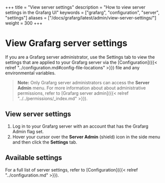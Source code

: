 +++
title = "View server settings"
description = "How to view server settings in the Grafarg UI"
keywords = ["grafarg", "configuration", "server", "settings"]
aliases = ["/docs/grafarg/latest/admin/view-server-settings/"]
weight = 300
+++

# View Grafarg server settings

If you are a Grafarg server administrator, use the Settings tab to view the settings that are applied to your Grafarg server via the [Configuration]({{< relref "../configuration.md#config-file-locations" >}}) file and any environmental variables.

> **Note:** Only Grafarg server administrators can access the **Server Admin** menu. For more information about about administrative permissions, refer to [Grafarg server admin]({{< relref "../../permissions/_index.md" >}}).

## View server settings

1. Log in to your Grafarg server with an account that has the Grafarg Admin flag set.
1. Hover your cursor over the **Server Admin** (shield) icon in the side menu and then click the **Settings** tab.

## Available settings

For a full list of server settings, refer to [Configuration]({{< relref "../configuration.md" >}}).
